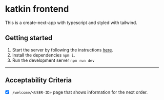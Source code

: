 # katkin frontend

This is a create-next-app with typescript and styled with tailwind.

## Getting started

1. Start the server by following the instructions [here](https://github.com/Joepock123/clawmmunication-and-meowssages-app).
2. Install the dependencies `npm i`.
3. Run the development server `npm run dev`

---

## Acceptability Criteria

- [x] `/welcome/<USER-ID>` page that shows information for the next order.
